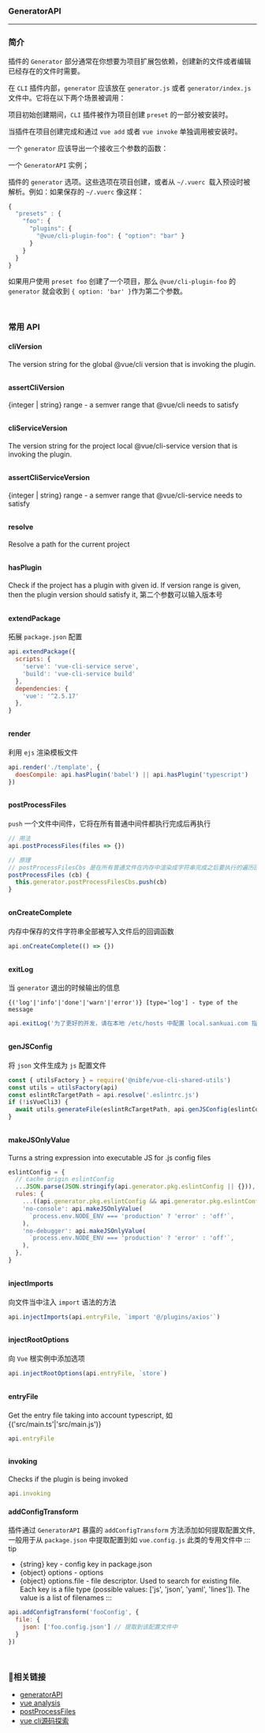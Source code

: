 ### GeneratorAPI 
***

### 简介
插件的 `Generator` 部分通常在你想要为项目扩展包依赖，创建新的文件或者编辑已经存在的文件时需要。

在 `CLI` 插件内部，`generator` 应该放在 `generator.js` 或者 `generator/index.js` 文件中。它将在以下两个场景被调用：

项目初始创建期间，`CLI` 插件被作为项目创建 `preset` 的一部分被安装时。

当插件在项目创建完成和通过 `vue add` 或者 `vue invoke` 单独调用被安装时。

一个 `generator` 应该导出一个接收三个参数的函数：

一个 `GeneratorAPI` 实例；

插件的 `generator` 选项。这些选项在项目创建，或者从 `~/.vuerc `载入预设时被解析。例如：如果保存的 `~/.vuerc` 像这样：
```js
{
  "presets" : {
    "foo": {
      "plugins": {
        "@vue/cli-plugin-foo": { "option": "bar" }
      }
    }
  }
}
```
如果用户使用 `preset foo` 创建了一个项目，那么 `@vue/cli-plugin-foo` 的 `generator` 就会收到 `{ option: 'bar' }`作为第二个参数。
<div style='margin-top: 50px'></div>

### 常用 API
#### cliVersion
The version string for the global @vue/cli version that is invoking the plugin.
<div style='margin-top: 30px'></div>

#### assertCliVersion
{integer | string} range - a semver range that @vue/cli needs to satisfy
<div style='margin-top: 30px'></div>

#### cliServiceVersion
The version string for the project local @vue/cli-service version that is invoking the plugin.
<div style='margin-top: 30px'></div>

#### assertCliServiceVersion
{integer | string} range - a semver range that @vue/cli-service needs to satisfy
<div style='margin-top: 30px'></div>

#### resolve
Resolve a path for the current project
<div style='margin-top: 30px'></div>

#### hasPlugin
 Check if the project has a plugin with given id. If version range is given, then the plugin version should satisfy it, 第二个参数可以输入版本号
<div style='margin-top: 30px'></div>

#### extendPackage
拓展 `package.json` 配置
```js
api.extendPackage({
  scripts: {
    'serve': 'vue-cli-service serve',
    'build': 'vue-cli-service build'
  },
  dependencies: {
    'vue': '^2.5.17'
  },
}
```
<div style='margin-top: 30px'></div>

#### render
利用 `ejs` 渲染模板文件
```js
api.render('./template', {
  doesCompile: api.hasPlugin('babel') || api.hasPlugin('typescript')
})
```
<div style='margin-top: 30px'></div>

#### postProcessFiles
`push` 一个文件中间件，它将在所有普通中间件都执行完成后再执行
```js
// 用法
api.postProcessFiles(files => {})

// 原理
// postProcessFilesCbs 是在所有普通文件在内存中渲染成字符串完成之后要执行的遍历回调
postProcessFiles (cb) {
  this.generator.postProcessFilesCbs.push(cb)
}
```
<div style='margin-top: 30px'></div>

#### onCreateComplete
内存中保存的文件字符串全部被写入文件后的回调函数
```js
api.onCreateComplete(() => {})
```
<div style='margin-top: 30px'></div>

#### exitLog
当 `generator` 退出的时候输出的信息

`{('log'|'info'|'done'|'warn'|'error')} [type='log'] - type of the message`
```js
api.exitLog('为了更好的开发，请在本地 /etc/hosts 中配置 local.sankuai.com 指向 127.0.0.1', 'info')
```
<div style='margin-top: 30px'></div>

#### genJSConfig
将 `json` 文件生成为 `js` 配置文件
```js
const { utilsFactory } = require('@nibfe/vue-cli-shared-utils')
const utils = utilsFactory(api)
const eslintRcTargetPath = api.resolve('.eslintrc.js')
if (!isVueCli3) {
  await utils.generateFile(eslintRcTargetPath, api.genJSConfig(eslintConfig))
}
```
<div style='margin-top: 30px'></div>

#### makeJSOnlyValue
Turns a string expression into executable JS for .js config files
```js
eslintConfig = {
  // cache origin eslintConfig
  ...JSON.parse(JSON.stringify(api.generator.pkg.eslintConfig || {})),
  rules: {
    ...((api.generator.pkg.eslintConfig && api.generator.pkg.eslintConfig.rules) || {}),
    'no-console': api.makeJSOnlyValue(
      `process.env.NODE_ENV === 'production' ? 'error' : 'off'`,
    ),
    'no-debugger': api.makeJSOnlyValue(
      `process.env.NODE_ENV === 'production' ? 'error' : 'off'`,
    ),
  },
}
```
<div style='margin-top: 30px'></div>

#### injectImports
向文件当中注入 `import` 语法的方法
```js
api.injectImports(api.entryFile, `import '@/plugins/axios'`)
```
<div style='margin-top: 30px'></div>

#### injectRootOptions
向 `Vue` 根实例中添加选项
```js
api.injectRootOptions(api.entryFile, `store`)
```
<div style='margin-top: 30px'></div>

#### entryFile
Get the entry file taking into account typescript, 如 {('src/main.ts'|'src/main.js')}
```js
api.entryFile
```
<div style='margin-top: 30px'></div>

#### invoking
Checks if the plugin is being invoked
```js
api.invoking
```

#### addConfigTransform
插件通过 `GeneratorAPI` 暴露的 `addConfigTransform` 方法添加如何提取配置文件, 一般用于从 `package.json` 中提取配置到如 `vue.config.js` 此类的专用文件中
::: tip
- {string} key - config key in package.json
- {object} options - options
- {object} options.file - file descriptor. Used to search for existing file. Each key is a file type (possible values: ['js', 'json', 'yaml', 'lines']). The value is a list of filenames
:::
```js
api.addConfigTransform('fooConfig', {
  file: {
    json: ['foo.config.json'] // 提取到该配置文件中
  }
})
```
<div style='margin-top: 50px'></div>

### 🔗相关链接
- [generatorAPI](https://cli.vuejs.org/dev-guide/generator-api.html#injectimports)
- [vue analysis](https://kuangpf.com/vue-cli-analysis/create/generator.html)
- [postProcessFiles](https://juejin.cn/post/6844904154461126670)
- [vue cli源码探索](https://juejin.cn/post/6844904154461126670)